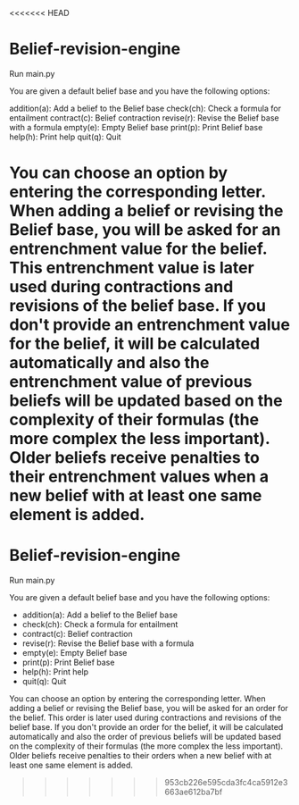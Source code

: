 <<<<<<< HEAD
# Belief-revision-engine

Run main.py

You are given a default belief base and you have the following options:

addition(a): Add a belief to the Belief base
check(ch): Check a formula for entailment
contract(c): Belief contraction
revise(r): Revise the Belief base with a formula
empty(e): Empty Belief base
print(p): Print Belief base
help(h): Print help
quit(q): Quit


You can choose an option by entering the corresponding letter. When adding a belief or revising the Belief base, you will be asked for an entrenchment value for the belief. This entrenchment value is later used during contractions and revisions of the belief base. If you don't provide an entrenchment value for the belief, it will be calculated automatically and also the entrenchment value of previous beliefs will be updated based on the complexity of their formulas (the more complex the less important). Older beliefs receive penalties to their entrenchment values when a new belief with at least one same element is added.
=======
# Belief-revision-engine

Run main.py

You are given a default belief base and you have the following options:

- addition(a): Add a belief to the Belief base
- check(ch): Check a formula for entailment
- contract(c): Belief contraction
- revise(r): Revise the Belief base with a formula
- empty(e): Empty Belief base
- print(p): Print Belief base
- help(h): Print help
- quit(q): Quit


You can choose an option by entering the corresponding letter. When adding a belief or revising the Belief base, you will be asked for an order for the belief. This order is later used during contractions and revisions of the belief base. If you don't provide an order for the belief, it will be calculated automatically and also the order of previous beliefs will be updated based on the complexity of their formulas (the more complex the less important). Older beliefs receive penalties to their orders when a new belief with at least one same element is added.
>>>>>>> 953cb226e595cda3fc4ca5912e3663ae612ba7bf
